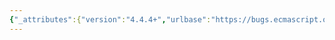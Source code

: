 ```yaml
---
{"_attributes":{"version":"4.4.4+","urlbase":"https://bugs.ecmascript.org/","maintainer":"dherman@mozilla.com"},"bug":{"bug_id":4241,"creation_ts":"2015-03-27 11:25:00 -0700","short_desc":"7.3.13 Invoke, 9.1.6.3 ValidateAndApplyPropertyDescriptor: Replace ad-hoc checks with IsPropertyKey","delta_ts":"2015-04-03 12:35:35 -0700","product":"Draft for 6th Edition","component":"technical issue","version":"Rev 36: March 17, 2015 Release Candidate 3","rep_platform":"All","op_sys":"All","bug_status":"RESOLVED","resolution":"FIXED","priority":"Normal","bug_severity":"normal","everconfirmed":true,"reporter":{"uid":"andrebargull","name":"André Bargull"},"assigned_to":{"uid":"allen","name":"Allen Wirfs-Brock"},"long_desc":[{"commentid":13958,"comment_count":0,"who":{"uid":"andrebargull","name":"André Bargull"},"bug_when":"2015-03-27 11:25:17 -0700","thetext":"7.3.13 Invoke(O,P, [argumentsList])\n\n> 1. Assert: P is a valid property key.\n\n=> 1. Assert: IsPropertyKey(P) is true.\n\n\n9.1.6.3 ValidateAndApplyPropertyDescriptor (O, P, extensible, Desc, current)\n\n> 1. Assert: If O is not undefined then P is a valid property key.\n\n=> 1. Assert: If O is not undefined then IsPropertyKey(P) is true."},{"commentid":13989,"comment_count":1,"who":{"uid":"allen","name":"Allen Wirfs-Brock"},"bug_when":"2015-04-01 10:32:51 -0700","thetext":"fixed in rev37 editor's draft"},{"commentid":14074,"comment_count":2,"who":{"uid":"allen","name":"Allen Wirfs-Brock"},"bug_when":"2015-04-03 12:35:35 -0700","thetext":"In Rev37"}]}}
---
```

